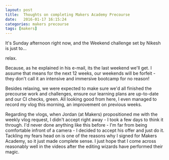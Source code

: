 ```yaml
---
layout: post
title:  Thoughts on completing Makers Academy Precourse
date:   2016-01-17 16:15:24
categories: makers precourse
tags: [makers]
---
```


It's Sunday afternoon right now, and the Weekend challenge set by Nikesh is just to...

relax.

Because, as he explained in his e-mail, its the last weekend we'll get. I assume that means for the next 12 weeks, our weekends will be forfeit - they don't call it an intensive and immersive bootcamp for no reason!

Besides relaxing, we were expected to make sure we'd all finished the precourse work and challenges, ensure our learning plans are up-to-date and our CI checks, green. All looking good from here, I even managed to record my vlog this morning, an improvement on previous weeks.

Regarding the vlogs, when Jordan (at Makers) propositioned me with the weekly vlog request, I didn't accept right away - I took a few days to think it through. I'd never done anything like this before - I'm far from being comfortable infront of a camera - I decided to accept his offer and just do it. Tackling my fears head on is one of the reasons why I signed for Makers Academy, so it just made complete sense. I just hope that I come across reasonably well in the videos after the editing wizards have performed their magic.